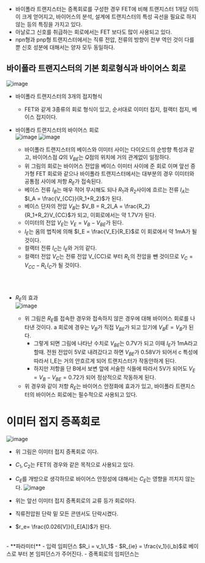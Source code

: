 - 바이폴라 트랜지스터는 증폭회로를 구성한 경우 FET에 비해 트랜지스터 1개당 이득이 크게 얻어지고, 바이어스의 분석, 설계에 트랜지스터의 특성 곡선을 필요로 하지 않는 등의 특징을 가지고 있다.
- 아날로그 신호를 취급하는 회로에서는 FET 보다도 많이 사용되고 있다.
- npn형과 pnp형 트랜지스터에서는 직류 전압, 전류의 방향이 전부 역인 것이 다를 뿐 신호 성분에 대해서는 양자 모두 동일하다.


## 바이폴라 트랜지스터의 기본 회로형식과 바이어스 회로
![image](https://github.com/user-attachments/assets/c8c739c3-669b-4ec2-b7e1-b6e4893e0bf4)

- 바이폴라 트랜지스터의 3개의 접지형식
  - FET와 같게 3종류의 회로 형식이 있고, 순서대로 이미터 접지, 컬랙터 접지, 베이스 접지이다.
- 바이폴라 트랜지스터의 바이어스 회로<br>
![image](https://github.com/user-attachments/assets/348319ce-10ad-4c32-aa88-094803017a9a)
![image](https://github.com/user-attachments/assets/2b9d924d-561a-4d95-84f0-234c4b127291)

  - 바이폴라 트랜지스터의 베이스와 이미터 사이는 다이오드의 순방향 특성과 같고, 바이어스점 $Q$의 $V_{BE}$는 $Q$점의 위치에 거의 관계없이 일정하다.
  - 위 그림의 회로는 바이어스 전압을 베이스 이미터 사이에 준 회로 이며 앞선 증가형 FET 회로와 같으나 바이폴라 트랜지스터에서는 대부분의 경우 이미터와 공통점 사이에 저항 $R_E$가 접속된다.
  - 베이스 전류 $I_B$는 매우 적어 무시해도 되나 $R_1$과 $R_2$사이에 흐르는 전류 $I_A$는<br> $I_A = \frac{V_{CC}}{R_1+R_2}$가 된다.
  - 베이스 단자의 전압 $V_B$는 $V_B = R_2I_A = \frac{R_2}{R_1+R_2}V_{CC}$가 되고, 이회로에서는 약 1.7V가 된다.
  - 이미터의 전압 $V_E$는 $V_E = V_B - V_{BE}$가 된다.
  - $I_E$는 옴의 법칙에 의해 $I_E = \frac{V_E}{R_E}$로 이 회로에서 약 1mA가 될 것이다.
  - 컬랙터 전류 $I_C$는 $I_E$와 거의 같다.
  - 컬랙터 전압 $V_C$는 전류 전압 V_{CC}로 부터 $R_L$의 전압을 뺀 것이므로 $V_C = V_{CC} - R_LI_C$가 될 것이다.

<br>
<br>

- $R_E$의 효과<br>
![image](https://github.com/user-attachments/assets/cf1d70a9-b4c3-4d86-beef-58e6649ed292)

  - 위 그림은 $R_E$를 접속한 경우와 접속하지 않은 경우에 대해 바이어스 회로를 나타낸 것이다. a 회로에 경우는 $V_B$가 직접 $V_{BE}$가 되고 있기에 $V_BE = V_B$가 된다.
    - 그렇게 되면 그림에 나타난 수치로 $V_{BE}$는 0.7V가 되고 이때 $I_E$가 1mA라고 할때. 전원 전압이 5V로 내려갔다고 하면 $V_{BE}$가 0.58V가 되어서 c 특성에 따라서 I_E는 거의 안흐르게 되어 트랜지스터가 작동안하게 된다.
    - 하지만 저항을 단 B에서 보변 앞에 서술한 식들에 따라서 5V가 되어도 $V_E = V_B - V_{BE} = 0.72$가 되어 정상적으로 작동하게 된다.
  - 위 경우와 같이 저항 $R_E$는 바이어스 안정화에 효과가 있고, 바이폴라 트랜지스터의 바이어스 회로에는 필수적으로 사용되고 있다.

# 이미터 접지 증폭회로
![image](https://github.com/user-attachments/assets/892718f9-8d90-4c5d-b7db-023d080094e0)

- 위 그림은 이미터 접지 증폭회로 이다.
- $C_1, C_2$는 FET의 경우와 같은 목적으로 사용되고 있다.
- $C_E$를 개방으로 생각하므로 바이어스 안정성에 대해서는 $C_E$는 영향을 끼치지 않는다.
![image](https://github.com/user-attachments/assets/64dac7bb-ab77-459e-9c6e-1681c1ec0c9c)

- 위는 앞선 이미터 접지 증폭회로의 교류 등가 회로이다.
- 직류전압원 단락 밑 모든 콘덴서도 단락시켰다.
- $r_e= \frac{0.026[V]}{I_E[A]}$가 된다.
<br>
- **파라미터**
  - 입력 임피던스 $R_i = v_1/i_1$
    - $R_{ie} = \frac{v_1}{i_b}$로 베이스로 부터 본 임피던스가 주어진다.
    - 증폭회로의 임피던스는
